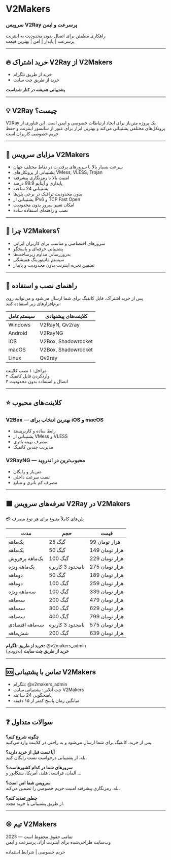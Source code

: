 # V2Makers
### سرویس V2Ray پرسرعت و ایمن

راهکاری مطمئن برای اتصال بدون محدودیت به اینترنت  
پرسرعت | پایدار | امن | بهترین قیمت

---

## 🔥 خرید اشتراک V2Ray از V2Makers
- خرید از طریق تلگرام  
- خرید از طریق چت سایت  

**پشتیبانی همیشه در کنار شماست**

---

## 💡 V2Ray چیست؟
V2Ray یک پروژه متن‌باز برای ایجاد ارتباطات خصوصی و ایمن است. این فناوری از پروتکل‌های مختلفی پشتیبانی می‌کند و بهترین ابزار برای عبور از سانسور اینترنت و حفظ حریم خصوصی کاربران است.

---

## 🚀 مزایای سرویس V2Makers
- سرعت بسیار بالا با سرورهای پرقدرت در نقاط مختلف جهان  
- پشتیبانی از پروتکل‌های VMess, VLESS, Trojan  
- امنیت بالا با رمزنگاری پیشرفته  
- پایداری و آپتایم 99.9 درصد  
- پشتیبانی 24 ساعته  
- بدون محدودیت ترافیک در برخی پلن‌ها  
- پشتیبانی از IPv6 و TCP Fast Open  
- امکان تغییر سرور بدون محدودیت  
- نصب و راهنمای استفاده ساده  

---

## 🎯 چرا V2Makers؟
- سرورهای اختصاصی و مناسب برای کاربران ایرانی  
- پشتیبانی حرفه‌ای و پاسخگو  
- به‌روز‌رسانی مداوم زیرساخت‌ها  
- سیستم مانیتورینگ همیشگی  
- تضمین تجربه اینترنت بدون محدودیت و پایدار  

---

## 📲 راهنمای نصب و استفاده
پس از خرید اشتراک، فایل کانفیگ برای شما ارسال می‌شود و می‌توانید روی نرم‌افزارهای زیر استفاده کنید:

| سیستم‌عامل | کلاینت‌های پیشنهادی |
|----------|-------------------|
| Windows | V2RayN, Qv2ray |
| Android | V2RayNG |
| iOS | V2Box, Shadowrocket |
| macOS | V2Box, Shadowrocket |
| Linux | Qv2ray |

مراحل:
۱ نصب کلاینت  
۲ واردکردن فایل کانفیگ  
۳ اتصال و استفاده بدون محدودیت  

---

## ⭐ کلاینت‌های محبوب
### V2Box — بهترین انتخاب برای iOS و macOS
- رابط ساده و کاربرپسند  
- پشتیبانی از VMess و VLESS  
- مصرف بهینه باتری  
- مدیریت چندین کانفیگ  

### V2RayNG — محبوب‌ترین در اندروید
- متن‌باز و رایگان  
- تست سرعت داخلی  
- مصرف کم باتری و منابع  

---

## 🟩 تعرفه‌های سرویس V2Ray در V2Makers
💳 پلن‌های کاملاً متنوع برای هر نوع مصرف

| مدت | حجم | قیمت |
|-----|-----|------|
| یک‌ماهه | 25 گیگ | 99 هزار تومان |
| یک‌ماهه | 50 گیگ | 149 هزار تومان |
| یک‌ماهه پرفروش | 100 گیگ | 229 هزار تومان |
| یک‌ماهه ویژه | نامحدود 3 کاربره | 275 هزار تومان |
| دوماهه | 50 گیگ | 189 هزار تومان |
| دوماهه | 100 گیگ | 259 هزار تومان |
| سه‌ماهه ویژه | 100 گیگ | 339 هزار تومان |
| سه‌ماهه | 200 گیگ | 479 هزار تومان |
| سه‌ماهه | 300 گیگ | 629 هزار تومان |
| سه‌ماهه | 400 گیگ | 799 هزار تومان |
| سه‌ماهه اقتصادی | نامحدود 3 کاربره | 575 هزار تومان |
| شش‌ماهه | 200 گیگ | 639 هزار تومان |

**خرید از طریق تلگرام:** @v2makers_admin  
**خرید از طریق چت سایت** (به‌زودی)

---

## 🆘 تماس با پشتیبانی V2Makers
- تلگرام: @v2makers_admin  
- چت آنلاین: پشتیبانی سایت V2Makers  
- پاسخگویی 24 ساعته  
- میانگین زمان پاسخ کمتر از ۱۵ دقیقه  

---

## ❓ سوالات متداول

**چگونه شروع کنم؟**  
پس از خرید، کانفیگ برای شما ارسال می‌شود و به راحتی در کلاینت وارد می‌کنید.

**آیا تست قبل از خرید دارید؟**  
بله. از پشتیبانی درخواست تست رایگان کنید.

**سرورهای شما در کدام کشورهاست؟**  
آلمان، فرانسه، هلند، آمریکا، سنگاپور و ...

**سرویس شما امن است؟**  
بله. رمزنگاری پیشرفته امنیت حریم خصوصی را تضمین می‌کند.

**چطور تمدید کنم؟**  
از طریق پشتیبانی یا خرید مجدد.

---

## © تیم V2Makers
تمامی حقوق محفوظ است — 2023  
وب‌سایت طراحی‌شده برای اینترنت آزاد، پرسرعت و ایمن  

حریم خصوصی | شرایط استفاده
